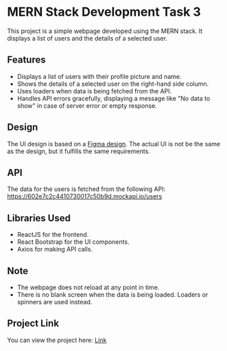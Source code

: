 # MERN Stack Development Task 3

This project is a simple webpage developed using the MERN stack. It displays a list of users and the details of a selected user.

## Features

- Displays a list of users with their profile picture and name.
- Shows the details of a selected user on the right-hand side column.
- Uses loaders when data is being fetched from the API.
- Handles API errors gracefully, displaying a message like "No data to show" in case of server error or empty response.

## Design

The UI design is based on a [Figma design](https://www.figma.com/file/L6fBLuaToOzimvKukrx5zM/Untitled?type=design&node-id=0%3A1&mode=design&t=iDYq2k5cPolkVL1y-1). The actual UI is not be the same as the design, but it fulfills the same requirements.

## API

The data for the users is fetched from the following API: https://602e7c2c4410730017c50b9d.mockapi.io/users

## Libraries Used

- ReactJS for the frontend.
- React Bootstrap for the UI components.
- Axios for making API calls.

## Note

- The webpage does not reload at any point in time.
- There is no blank screen when the data is being loaded. Loaders or spinners are used instead.

## Project Link

You can view the project here: [Link](https://assignment-fetchusers.vercel.app/)
